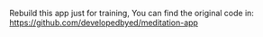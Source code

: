Rebuild this app just for training,
You can find the original code in: https://github.com/developedbyed/meditation-app